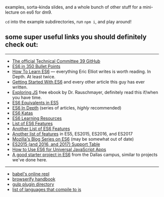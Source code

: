 examples, sorta-kinda slides, and a whole bunch of other stuff for a
mini-lecture on es6 for dm9.

`cd` into the example subdirectories, run `npm i`, and play around!

## some super useful links you should definitely check out:

--------

* [The official Technical Committee 39 GitHub](https://github.com/tc39)
* [ES6 in 350 Bullet Points](https://ponyfoo.com/articles/es6)
* [How To Learn ES6](https://medium.com/javascript-scene/how-to-learn-es6-47d9a1ac2620) — everything Eric Elliot writes is worth reading. In Depth. At least twice.
* [Getting Started With ES6](http://www.2ality.com/2015/08/getting-started-es6.html) and every other article this guy has ever written.
* [Exploring JS](http://exploringjs.com/) free ebook by Dr. Rauschmayer, definitely read this if/when you have time.
* [ES6 Equivalents in ES5](https://github.com/addyosmani/es6-equivalents-in-es5)
* [ES6 In Depth](https://ponyfoo.com/articles/tagged/es6-in-depth) (series of articles, _highly_ recommended)
* [ES6 Katas](http://es6katas.org/)
* [ES6 Learning Resources](https://github.com/ericdouglas/ES6-Learning)
* [List of ES6 Features](https://github.com/lukehoban/es6features)
* [Another List of ES6 Features](http://es6-features.org/)
* [Another list of features](http://jsfeatures.in/) in ES5, ES2015, ES2016, and ES2017
* [Mozilla's Blog Series on ES6](https://hacks.mozilla.org/category/es6-in-depth/) (may be somewhat out of date)
* [ES2015 (and 2016, and 2017) Support Table](https://kangax.github.io/compat-table/es6/)
* [How to Use ES6 for Universal JavaScript Apps](https://medium.com/javascript-scene/how-to-use-es6-for-isomorphic-javascript-apps-2a9c3abe5ea2)
* [A good starter project in ES6](https://github.com/r-walsh/es6-profiles) from the Dallas campus, similar to projects we've done here.

--------

* [babel's online repl](https://babeljs.io/repl/)
* [browserify handbook](https://github.com/substack/browserify-handbook)
* [gulp plugin directory](http://gulpjs.com/plugins/)
* [list of languages that compile to js](https://github.com/jashkenas/coffeescript/wiki/List-of-languages-that-compile-to-JS)

